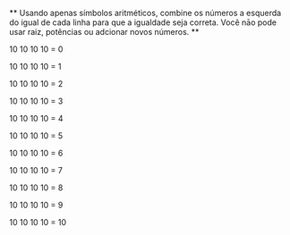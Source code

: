 ** Usando apenas símbolos aritméticos, combine os números a esquerda do igual de cada linha para que a igualdade seja correta. Você nāo pode usar raiz, potências ou adcionar novos números. **

10 10 10 10 = 0

10 10 10 10 = 1

10 10 10 10 = 2

10 10 10 10 = 3

10 10 10 10 = 4

10 10 10 10 = 5

10 10 10 10 = 6

10 10 10 10 = 7

10 10 10 10 = 8

10 10 10 10 = 9

10 10 10 10 = 10
